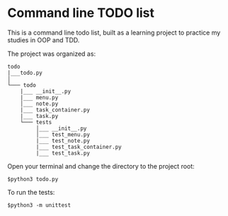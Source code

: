 # Command line TODO list

This is a command line todo list, built as a learning project to practice
my studies in OOP and TDD.

The project was organized as:

```
todo  
|___todo.py      
│  
└─── todo  
    |___ __init__.py  
    |___ menu.py  
    │___ note.py  
    |___ task_container.py  
    |___ task.py  
    └─── tests  
         │___ __init__.py  
         │___ test_menu.py  
         |___ test_note.py  
         |___ test_task_container.py  
         |___ test_task.py  
```

Open your terminal and change the directory to the project root:  
```
$python3 todo.py
```
To run the tests:  
```
$python3 -m unittest
```
